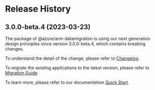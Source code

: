 # Release History
    
## 3.0.0-beta.4 (2023-03-23)

The package of @azure/arm-datamigration is using our next generation design principles since version 3.0.0-beta.4, which contains breaking changes.

To understand the detail of the change, please refer to [Changelog](https://aka.ms/js-track2-changelog).

To migrate the existing applications to the latest version, please refer to [Migration Guide](https://aka.ms/js-track2-migration-guide).

To learn more, please refer to our documentation [Quick Start](https://aka.ms/js-track2-quickstart).
